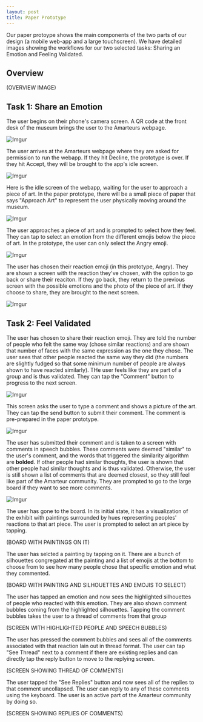 ```yaml
---
layout: post
title: Paper Prototype
---
```


Our paper protoype shows the main components of the two parts of our design (a mobile web-app and a large touchscreen). We have detailed images showing the workflows for our two selected tasks: Sharing an Emotion and Feeling Validated.

## Overview


(OVERVIEW IMAGE)


## Task 1: Share an Emotion



The user begins on their phone's camera screen. A QR code at the front desk of the museum brings the user to the Amarteurs webpage.


![Imgur](https://i.imgur.com/Gzw1pIp.jpg)



The user arrives at the Amarteurs webpage where they are asked for permission to run the webapp. If they hit Decline, the prototype is over. If they hit Accept, they will be brought to the app's idle screen.


![Imgur](https://i.imgur.com/vp4BGb2.jpg)


Here is the idle screen of the webapp, waiting for the user to approach a piece of art. In the paper prototype, there will be a small piece of paper that says "Approach Art" to represent the user physically moving around the museum.



![Imgur](https://i.imgur.com/vQIdCed.jpg)



The user approaches a piece of art and is prompted to select how they feel. They can tap to select an emotion from the different emojis below the piece of art. In the prototype, the user can only select the Angry emoji.


![Imgur](https://i.imgur.com/4Lrf5Hr.jpg)


The user has chosen their reaction emoji (in this prototype, Angry). They are shown a screen with the reaction they've chosen, with the option to go back or share their reaciton. If they go back, they return to the previous screen with the possible emotions and the photo of the piece of art. If they choose to share, they are brought to the next screen.


![Imgur](https://i.imgur.com/lI1UWBI.jpg)



## Task 2: Feel Validated


The user has chosen to share their reaction emoji. They are told the number of people who felt the same way (chose similar reactions) and are shown that number of faces with the same expression as the one they chose. The user sees that other people reacted the same way they did (the numbers are slightly fudged so that some minimum number of people are always shown to have reacted similarly). THe user feels like they are part of a group and is thus validated. They can tap the "Comment" button to progress to the next screen.


![Imgur](https://i.imgur.com/jW4zg7M.jpg)


This screen asks the user to type a comment and shows a picture of the art. They can tap the send button to submit their comment. The comment is pre-prepared in the paper prototype.


![Imgur](https://i.imgur.com/WpsmjRx.jpg)


The user has submitted their comment and is taken to a screen with comments in speech bubbles. These comments were deemed "similar" to the user's comment, and the words that triggered the similarity algorithm are **bolded**. If other people had similar thoughts, the user is shown that other people had similar thoughts and is thus validated. Otherwise, the user is still shown a list of comments that are deemed closest, so they still feel like part of the Amarteur community. They are prompted to go to the large board if they want to see more comments.


![Imgur](https://i.imgur.com/Bti8VXd.jpg)


The user has gone to the board. In its initial state, it has a visualization of the exhibit with paintings surrounded by hues representing peoples' reactions to that art piece. The user is prompted to select an art piece by tapping.

(BOARD WITH PAINTINGS ON IT)


The user has selcted a painting by tapping on it. There are a bunch of silhouettes congregated at the painting and a list of emojis at the bottom to choose from to see how many people chose that specific emotion and what they commented.


(BOARD WITH PAINTING AND SILHOUETTES AND EMOJIS TO SELECT)


The user has tapped an emotion and now sees the highlighted silhouettes of people who reacted with this emotion. They are also shown comment bubbles coming from the highlighted silhouettes. Tapping the comment bubbles takes the user to a thread of comments from that group


(SCREEN WITH HIGHLIGHTED PEOPLE AND SPEECH BUBBLES)


The user has pressed the comment bubbles and sees all of the comments associated with that reaction lain out in thread format. The user can tap "See Thread" next to a comment if there are existing replies and can directly tap the reply button to move to the replying screen.


(SCREEN SHOWING THREAD OF COMMENTS)


The user tapped the "See Replies" button and now sees all of the replies to that comment uncollapsed. The user can reply to any of these comments using the keyboard. The user is an active part of the Amarteur community by doing so.


(SCREEN SHOWING REPLIES OF COMMENTS)
